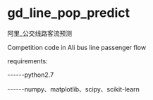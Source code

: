 # gd_line_pop_predict
阿里_公交线路客流预测

Competition code in Ali bus line passenger flow

requirements:

------python2.7

------numpy、matplotlib、scipy、scikit-learn
